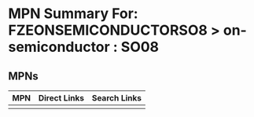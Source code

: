 



# MPN Summary For: FZEONSEMICONDUCTORSO8 > on-semiconductor : SO08

## MPNs
  

|MPN|Direct Links|Search Links|
| :--- | :--- | :--- |
||||
